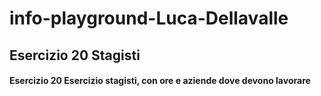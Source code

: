 # info-playground-Luca-Dellavalle

## Esercizio 20 Stagisti 
 
#### Esercizio 20 Esercizio stagisti, con ore e aziende dove devono lavorare 
